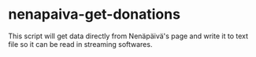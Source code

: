 # nenapaiva-get-donations
This script will get data directly from Nenäpäivä's page and write it to text file so it can be read in streaming softwares.
